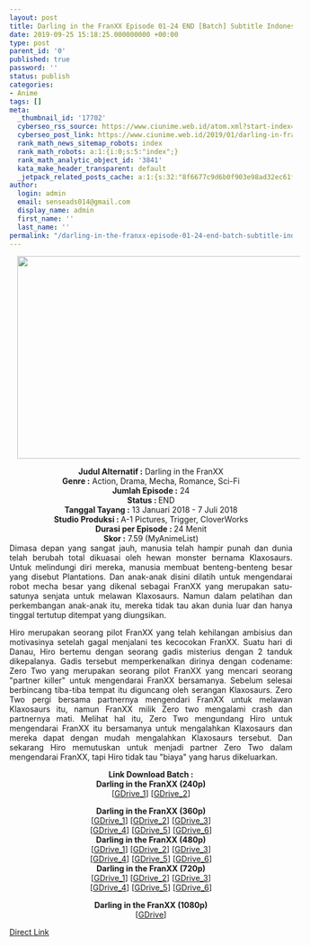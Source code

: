 ```yaml
---
layout: post
title: Darling in the FranXX Episode 01-24 END [Batch] Subtitle Indonesia
date: 2019-09-25 15:18:25.000000000 +00:00
type: post
parent_id: '0'
published: true
password: ''
status: publish
categories:
- Anime
tags: []
meta:
  _thumbnail_id: '17702'
  cyberseo_rss_source: https://www.ciunime.web.id/atom.xml?start-index=3001&max-results=150
  cyberseo_post_link: https://www.ciunime.web.id/2019/01/darling-in-franxx-episode-01-24-end.html
  rank_math_news_sitemap_robots: index
  rank_math_robots: a:1:{i:0;s:5:"index";}
  rank_math_analytic_object_id: '3841'
  kata_make_header_transparent: default
  _jetpack_related_posts_cache: a:1:{s:32:"8f6677c9d6b0f903e98ad32ec61f8deb";a:2:{s:7:"expires";i:1654437604;s:7:"payload";a:0:{}}}
author:
  login: admin
  email: senseads014@gmail.com
  display_name: admin
  first_name: ''
  last_name: ''
permalink: "/darling-in-the-franxx-episode-01-24-end-batch-subtitle-indonesia/"
---
```

<div class="separator" style="clear: both; text-align: center;"><a href="https://2.bp.blogspot.com/-3WcQthGICXA/XDB55mRraxI/AAAAAAAAGOA/oB0OxEsVCT8tD3TLQrDdZsIXwx9iuaHbgCLcBGAs/s1600/Darling%2Bin%2Bthe%2BFranXX.jpg" imageanchor="1" style="margin-left: 1em; margin-right: 1em;"><img border="0" data-original-height="720" data-original-width="1280" height="360" src="{{ site.baseurl }}/assets/2019/09/Darling%2Bin%2Bthe%2BFranXX.jpg" width="640" /></a></div>
<p>
<div style="text-align: center;"><b>Judul Alternatif :</b> Darling in the FranXX</div>
<div style="text-align: center;"><b><b>Genre :</b></b> Action, Drama, Mecha, Romance, Sci-Fi</div>
<div style="text-align: center;"><b>Jumlah Episode :</b> 24<br /><b>Status :&nbsp;</b>END<br /><b>Tanggal Tayang :</b> 13 Januari 2018 - 7 Juli 2018<br /><b>Studio Produksi : </b><b></b>A-1 Pictures, Trigger, CloverWorks<br /><b>Durasi per Episode :&nbsp;</b>24 Menit</div>
<div style="text-align: center;"><b>Skor :</b> 7.59 (MyAnimeList)</div>
<div style="text-align: justify;"></div>
<div style="text-align: justify;">Dimasa depan yang sangat jauh, manusia telah hampir punah dan dunia telah berubah total dikuasai oleh hewan monster bernama Klaxosaurs. Untuk melindungi diri mereka, manusia membuat benteng-benteng besar yang disebut&nbsp;Plantations. Dan anak-anak disini dilatih untuk mengendarai robot mecha besar yang dikenal sebagai FranXX yang merupakan satu-satunya senjata untuk melawan Klaxosaurs. Namun dalam pelatihan dan perkembangan anak-anak itu, mereka tidak tau akan dunia luar dan hanya tinggal tertutup ditempat yang diungsikan.</p>
<p>Hiro merupakan seorang pilot FranXX yang telah kehilangan ambisius dan motivasinya setelah gagal menjalani tes kecocokan FranXX. Suatu hari di Danau, Hiro bertemu dengan seorang gadis misterius dengan 2 tanduk dikepalanya. Gadis tersebut memperkenalkan dirinya dengan codename: Zero Two yang merupakan seorang pilot FranXX yang mencari seorang "partner killer" untuk mengendarai FranXX bersamanya. Sebelum selesai berbincang tiba-tiba tempat itu diguncang oleh serangan Klaxosaurs. Zero Two pergi bersama partnernya mengendari FranXX untuk melawan Klaxosaurs itu, namun FranXX milik Zero two mengalami crash dan partnernya mati. Melihat hal itu, Zero Two mengundang Hiro untuk mengendarai FranXX itu bersamanya untuk mengalahkan Klaxosaurs dan mereka dapat dengan mudah mengalahkan Klaxosaurs tersebut. Dan sekarang Hiro memutuskan untuk menjadi partner Zero Two dalam mengendarai FranXX, tapi Hiro tidak tau "biaya" yang harus dikeluarkan.</p></div>
<div style="text-align: justify;"></div>
<div style="text-align: justify;"></div>
<div style="text-align: center;"><b>Link Download Batch :</b></div>
<div style="text-align: center;">
<div style="text-align: center;"><b>Darling in the FranXX (240p)</b></div>
<div style="text-align: center;">[<a href="https://drive.google.com/uc?id=1HJ675BDu9rr54RFtsCo-XCG_4FoS7o_K" target="_blank" rel="noopener">GDrive_1</a>] [<a href="https://drive.google.com/uc?id=11Xc9WDsoN6WckrA1k9v7i42kzj8WHEsN" target="_blank" rel="noopener">GDrive_2</a>]</div>
<p></div>
<div style="text-align: center;"><b>Darling in the FranXX (360p)</b></div>
<div style="text-align: center;">[<a href="https://drive.google.com/uc?id=1YW_TjyKCkiq0vTXqXRWW_F97BLQzUeh4" target="_blank" rel="noopener">GDrive_1</a>] [<a href="https://drive.google.com/uc?id=1dVWdc9-QmT_mlUKJG7Krzv2wMVvD8fWU" target="_blank" rel="noopener">GDrive_2</a>] [<a href="https://drive.google.com/uc?id=1QH913qevRRN4xxZeZ7H0feCIF3UWEnQf" target="_blank" rel="noopener">GDrive_3</a>]<br />[<a href="https://drive.google.com/uc?id=1awzOvck0BCGJZamqIM8kqX6vNnxYqgBD" target="_blank" rel="noopener">GDrive_4</a>] [<a href="https://drive.google.com/uc?id=1aZ7Q08qqHhtS7DaRxNbXkmluRg6MavxQ" target="_blank" rel="noopener">GDrive_5</a>] [<a href="https://drive.google.com/uc?export=download&amp;id=1M06866Zn5zavWro2gB1AnF9j_NuquH73" target="_blank" rel="noopener">GDrive_6</a>]</div>
<div style="text-align: center;"></div>
<div style="text-align: center;"><b>Darling in the FranXX (480p)</b><br />[<a href="https://drive.google.com/uc?id=1PggflpZ48YQRxsY60om7fYdjnDdZ32JA" target="_blank" rel="noopener">GDrive_1</a>] [<a href="https://drive.google.com/uc?id=1RPWv8UUW6QXb7_8Oq1nkm-Gq9sZBnp0w" target="_blank" rel="noopener">GDrive_2</a>] [<a href="https://drive.google.com/uc?id=1lleVA2-CeMTADPbv8wdn-wd_1sxiJEZP" target="_blank" rel="noopener">GDrive_3</a>]<br />[<a href="https://drive.google.com/uc?id=1mpCzbbPaEdSjYdg9OrBGztmdf_QhDvy7" target="_blank" rel="noopener">GDrive_4</a>] [<a href="https://drive.google.com/uc?id=15UzRRQPKVveqkEFiY-jFJkCsdBowUwGS" target="_blank" rel="noopener">GDrive_5</a>] [<a href="https://drive.google.com/uc?export=download&amp;id=1vmg0ATlpKA8CfzoFCfzei3L6amAjnOsK" target="_blank" rel="noopener">GDrive_6</a>]</div>
<div style="text-align: center;"><b>Darling in the FranXX (720p)</b><br />[<a href="https://drive.google.com/uc?id=1_6V4Eh05DCrQm6dM9tHm2p3SA01NXo0U" target="_blank" rel="noopener">GDrive_1</a>] [<a href="https://drive.google.com/uc?id=1nUqGsbBI26Jdvb2Veb2x9TdqmJmObwir" target="_blank" rel="noopener">GDrive_2</a>] [<a href="https://drive.google.com/uc?id=1Bkb8-rgGGDCXB5HaiDrIqyvap2Vv4DHb" target="_blank" rel="noopener">GDrive_3</a>]<br />[<a href="https://drive.google.com/uc?id=1v-J7Ks1Mnc9KZnT9AacoM4zREdM4XB-0" target="_blank" rel="noopener">GDrive_4</a>] [<a href="https://drive.google.com/uc?id=1BRydeo8mhh1_v23T_0PoC0jwAM9iAMxu" target="_blank" rel="noopener">GDrive_5</a>] [<a href="https://drive.google.com/uc?export=download&amp;id=1nsUnVkisDqr89d3Os8IIltQamr0jDbo8" target="_blank" rel="noopener">GDrive_6</a>]</p>
<p><b>Darling in the FranXX (1080p)</b><br />[<a href="https://drive.google.com/uc?export=download&amp;id=1TzUlszbPD-Kqrf3ETeNqeG-f9ZIY2IVB" target="_blank" rel="noopener">GDrive</a>]</div>
<link rel="stylesheet" href="https://cdnjs.cloudflare.com/ajax/libs/font-awesome/4.7.0/css/font-awesome.min.css" />
<div class="divbtn"> <a href="https://handymansurrender.com/fihup8buzv?key=94550f7ce39444073321dde3b8782f97" class="btn"><i class="fa fa-download"></i> Direct Link</a> </div>
